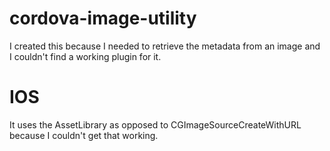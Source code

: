 cordova-image-utility
=====================

I created this because I needed to retrieve the metadata from an image and I couldn't find a working plugin for it.

IOS
===
It uses the AssetLibrary as opposed to CGImageSourceCreateWithURL because I couldn't get that working.
